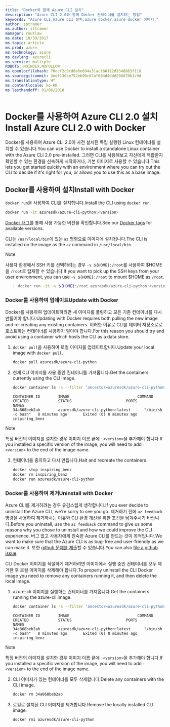 ```yaml
---
title: "Docker와 함께 Azure CLI 설치"
description: "Azure CLI 2.0과 함께 Docker 컨테이너를 설치하는 방법"
keywords: "Azure CLI,Azure CLI 설치,azure docker,azure docker 이미지,"
author: sptramer
ms.author: sttramer
manager: routlaw
ms.date: 10/30/2017
ms.topic: article
ms.prod: azure
ms.technology: azure
ms.devlang: azurecli
ms.service: multiple
ROBOTS: NOINDEX,NOFOLLOW
ms.openlocfilehash: 76ecf2c9cd0e6e694a31ac160112d1348863f118
ms.sourcegitcommit: 3eef136ae752eb90c67af604d4ddd298d70b1c9d
ms.translationtype: HT
ms.contentlocale: ko-KR
ms.lasthandoff: 01/06/2018
---
```

# <a name="install-azure-cli-20-with-docker"></a><span data-ttu-id="63b2e-104">Docker를 사용하여 Azure CLI 2.0 설치</span><span class="sxs-lookup"><span data-stu-id="63b2e-104">Install Azure CLI 2.0 with Docker</span></span>

<span data-ttu-id="63b2e-105">Docker를 사용하여 Azure CLI 2.0이 사전 설치된 독립 실행형 Linux 컨테이너를 설치할 수 있습니다.</span><span class="sxs-lookup"><span data-stu-id="63b2e-105">You can use Docker to install a standalone Linux container with the Azure CLI 2.0 pre-installed.</span></span> <span data-ttu-id="63b2e-106">그러면 CLI를 사용해보고 자신에게 적합한지 확인할 수 있는 환경을 신속하게 시작하거나, 기본 이미지로 사용할 수 있습니다.</span><span class="sxs-lookup"><span data-stu-id="63b2e-106">This lets you get started quickly with an environment where you can try out the CLI to decide if it's right for you, or allows you to use this as a base image.</span></span>

## <a name="install-with-docker"></a><span data-ttu-id="63b2e-107">Docker를 사용하여 설치</span><span class="sxs-lookup"><span data-stu-id="63b2e-107">Install with Docker</span></span>

<span data-ttu-id="63b2e-108">`docker run`을 사용하여 CLI를 설치합니다.</span><span class="sxs-lookup"><span data-stu-id="63b2e-108">Install the CLI using `docker run`.</span></span>

   ```bash
   docker run -it azuresdk/azure-cli-python:<version>
   ```

<span data-ttu-id="63b2e-109">[Docker 태그](https://hub.docker.com/r/azuresdk/azure-cli-python/tags/)를 통해 사용 가능한 버전을 확인합니다.</span><span class="sxs-lookup"><span data-stu-id="63b2e-109">See our [Docker tags](https://hub.docker.com/r/azuresdk/azure-cli-python/tags/) for available versions.</span></span>

<span data-ttu-id="63b2e-110">CLI는 `/usr/local/bin`에 있는 `az` 명령으로 이미지에 설치됩니다.</span><span class="sxs-lookup"><span data-stu-id="63b2e-110">The CLI is installed on the image as the `az` command in `/usr/local/bin`.</span></span>

> [!NOTE]
> <span data-ttu-id="63b2e-111">사용자 환경에서 SSH 키를 선택하려는 경우 `-v ${HOME}:/root`를 사용하여 $HOME을 `/root`로 탑재할 수 있습니다.</span><span class="sxs-lookup"><span data-stu-id="63b2e-111">If you want to pick up the SSH keys from your user environment, you can use `-v ${HOME}:/root` to mount $HOME as `/root`.</span></span>

> ```bash
> docker run -it -v ${HOME}:/root azuresdk/azure-cli-python:<version>
> ```

### <a name="update-with-docker"></a><span data-ttu-id="63b2e-112">Docker를 사용하여 업데이트</span><span class="sxs-lookup"><span data-stu-id="63b2e-112">Update with Docker</span></span>

<span data-ttu-id="63b2e-113">Docker를 사용하여 업데이트하려면 새 이미지를 풀링하고 모든 기존 컨테이너를 다시 만들어야 합니다.</span><span class="sxs-lookup"><span data-stu-id="63b2e-113">Updating with Docker requires both pulling the new image and re-creating any existing containers.</span></span> <span data-ttu-id="63b2e-114">이러한 이유로 CLI를 데이터 저장소로로 호스트하는 컨테이너를 사용하지 말아야 합니다.</span><span class="sxs-lookup"><span data-stu-id="63b2e-114">For this reason you should try and avoid using a container which hosts the CLI as a data store.</span></span>

1. <span data-ttu-id="63b2e-115">`docker pull`을 사용하여 로컬 이미지를 업데이트합니다.</span><span class="sxs-lookup"><span data-stu-id="63b2e-115">Update your local image with `docker pull`.</span></span>

   ```bash
   docker pull azuresdk/azure-cli-python
   ```

2. <span data-ttu-id="63b2e-116">현재 CLI 이미지를 사용 중인 컨테이너를 가져옵니다.</span><span class="sxs-lookup"><span data-stu-id="63b2e-116">Get the containers currently using the CLI image.</span></span>

   ```bash
   docker container ls -a --filter 'ancestor=azuresdk/azure-cli-python'
   ```

   ```output
   CONTAINER ID        IMAGE                              COMMAND             CREATED             STATUS                        PORTS               NAMES
   34a868beb2ab        azuresdk/azure-cli-python:latest      "/bin/sh -c bash"   8 minutes ago       Exited (0) 8 minutes ago                       inspiring_benz
   ```

  > [!NOTE]
  > <span data-ttu-id="63b2e-117">특정 버전의 이미지를 설치한 경우 이미지 이름 끝에 `:<version>`을 추가해야 합니다.</span><span class="sxs-lookup"><span data-stu-id="63b2e-117">If you installed a specific version of the image, you will need to add `:<version>` to the end of the image name.</span></span>

3. <span data-ttu-id="63b2e-118">컨테이너를 중지하고 다시 만듭니다.</span><span class="sxs-lookup"><span data-stu-id="63b2e-118">Halt and recreate the containers.</span></span>

   ```bash
   docker stop inspiring_benz
   docker rm inspiring_benz
   docker run azuresdk/azure-cli-python
   ```

### <a name="uninstall-with-docker"></a><span data-ttu-id="63b2e-119">Docker를 사용하여 제거</span><span class="sxs-lookup"><span data-stu-id="63b2e-119">Uninstall with Docker</span></span>

<span data-ttu-id="63b2e-120">Azure CLI를 제거하려는 경우 유감스럽게 생각합니다.</span><span class="sxs-lookup"><span data-stu-id="63b2e-120">If you ever decide to uninstall the Azure CLI, we're sorry to see you go.</span></span> <span data-ttu-id="63b2e-121">제거하기 전에 `az feedback` 명령을 사용하여 제거하시는 이유와 CLI 환경 개선을 위한 조건을 남겨주시기 바랍니다.</span><span class="sxs-lookup"><span data-stu-id="63b2e-121">Before you uninstall, use the `az feedback` command to give us some reasons why you chose to uninstall and how we could improve the CLI experience.</span></span> <span data-ttu-id="63b2e-122">버그 없고 사용자에게 친숙한 Azure CLI를 만드는 것이 목적입니다.</span><span class="sxs-lookup"><span data-stu-id="63b2e-122">We want to make sure that the Azure CLI is as bug-free and user-friendly as we can make it.</span></span> <span data-ttu-id="63b2e-123">또한 [github 문제를 제출](https://github.com/Azure/azure-cli/issues)할 수 있습니다.</span><span class="sxs-lookup"><span data-stu-id="63b2e-123">You can also [file a github issue](https://github.com/Azure/azure-cli/issues).</span></span>

<span data-ttu-id="63b2e-124">CLI Docker 이미지를 적절하게 제거하려면 이미지에서 실행 중인 컨테이너를 모두 제거한 후 로컬 이미지를 삭제해야 합니다.</span><span class="sxs-lookup"><span data-stu-id="63b2e-124">To properly uninstall the CLI Docker image you need to remove any containers running it, and then delete the local image.</span></span>

1. <span data-ttu-id="63b2e-125">azure-cli 이미지를 실행하는 컨테이너를 가져옵니다.</span><span class="sxs-lookup"><span data-stu-id="63b2e-125">Get the containers running the azure-cli image.</span></span>

   ```bash
   docker container ls -a --filter 'ancestor=azuresdk/azure-cli-python'
   ```

   ```output
   CONTAINER ID        IMAGE                              COMMAND             CREATED             STATUS                        PORTS               NAMES
   34a868beb2ab        azuresdk/azure-cli-python:latest      "/bin/sh -c bash"   8 minutes ago       Exited (0) 8 minutes ago                       inspiring_benz
   ```
  > [!NOTE]
  > <span data-ttu-id="63b2e-126">특정 버전의 이미지를 설치한 경우 이미지 이름 끝에 `:<version>`을 추가해야 합니다.</span><span class="sxs-lookup"><span data-stu-id="63b2e-126">If you installed a specific version of the image, you will need to add `:<version>` to the end of the image name.</span></span>

2. <span data-ttu-id="63b2e-127">CLI 이미지가 있는 컨테이너를 모두 삭제합니다.</span><span class="sxs-lookup"><span data-stu-id="63b2e-127">Delete any containers with the CLI image.</span></span>

   ```bash
   docker rm 34a868beb2ab
   ```

3. <span data-ttu-id="63b2e-128">로컬로 설치된 CLI 이미지를 제거합니다.</span><span class="sxs-lookup"><span data-stu-id="63b2e-128">Remove the locally installed CLI image.</span></span>

   ```bash
   docker rmi azuresdk/azure-cli-python
   ```

